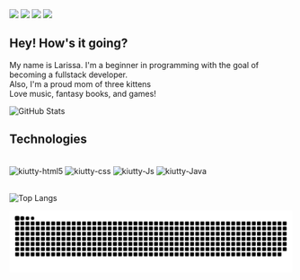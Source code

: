 <div> 
  <a href="https://www.instagram.com/lkiuttyl/" target="_blank"><img src="https://img.shields.io/badge/-Instagram-%23E4405F?style=for-the-badge&logo=instagram&logoColor=white" target="_blank"></a>  
  <a href="https://www.linkedin.com/in/larissa-de-souza-b937a3180/" target="_blank"><img src="https://img.shields.io/badge/-LinkedIn-%230077B5?style=for-the-badge&logo=linkedin&logoColor=white"   target="_blank"></a> 
 	<a href="https://www.twitch.tv/kiutty" target="_blank"><img src="https://img.shields.io/badge/Twitch-9146FF?style=for-the-badge&logo=twitch&logoColor=white" target="_blank"></a>
  <a href = "mailto:larissa.souza1941@gmail.com"><img src="https://img.shields.io/badge/-Gmail-%23333?style=for-the-badge&logo=gmail&logoColor=white" target="_blank"></a>
</div>

## Hey! How's it going?

My name is Larissa. I'm a beginner in programming with the goal of becoming a fullstack developer. <br>
Also, I'm a proud mom of three kittens <br>
Love music, fantasy books, and games!

![GitHub Stats](https://github-readme-stats.vercel.app/api?username=LarissaKiutty&theme=transparent&bg_color=000&border_color=30A3DC&show_icons=true&icon_color=30A3DC&title_color=E94D5F&text_color=FFF)

## Technologies
<div style="display: inline_block"><br>
  <img align="center" alt="kiutty-html5" height="30" src="https://img.shields.io/badge/HTML5-E34F26?style=for-the-badge&logo=html5&logoColor=white">
  <img align="center" alt="kiutty-css" height="30" src="https://img.shields.io/badge/CSS3-1572B6?style=for-the-badge&logo=css3&logoColor=white">
  <img align="center" alt="kiutty-Js" height="30" src="https://img.shields.io/badge/JavaScript-F7DF1E?style=for-the-badge&logo=javascript&logoColor=black">
  <img align="center" alt="kiutty-Java" height="30" src="https://img.shields.io/badge/Java-ED8B00?style=for-the-badge&logo=openjdk&logoColor=white">
  
</div>
<br>

![Top Langs](https://github-readme-stats-git-masterrstaa-rickstaa.vercel.app/api/top-langs/?username=LarissaKiutty&layout=compact&bg_color=000&border_color=30A3DC&title_color=E94D5F&text_color=FFF)

<picture align="center">
  <source media="(prefers-color-scheme: dark)" srcset="https://raw.githubusercontent.com/LarissaKiutty/LarissaKiutty/output/github-contribution-grid-snake-dark.svg">
  <source media="(prefers-color-scheme: light)" srcset="https://raw.githubusercontent.com/LarissaKiutty/LarissaKiutty/output/github-contribution-grid-snake-dark.svg">
  <img align="center" alt="github contribution grid snake animation" src="https://raw.githubusercontent.com/LarissaKiutty/LarissaKiutty/output/github-contribution-grid-snake.svg">
</picture>

